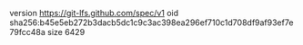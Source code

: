 version https://git-lfs.github.com/spec/v1
oid sha256:b45e5eb272b3dacb5dc1c9c3ac398ea296ef710c1d708df9af93ef7e79fcc48a
size 6429
